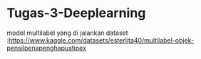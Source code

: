 # Tugas-3-Deeplearning
model multilabel yang di jalankan  dataset :https://www.kaggle.com/datasets/esterlita40/multilabel-objek-pensilpenapenghapustipex
